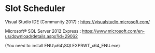 # Slot Scheduler

Visual Studio IDE (Community 2017)  : https://visualstudio.microsoft.com/

Microsoft® SQL Server 2012 Express : https://www.microsoft.com/en-us/download/details.aspx?id=29062 

(You need to install ENU\x64\SQLEXPRWT_x64_ENU.exe)

